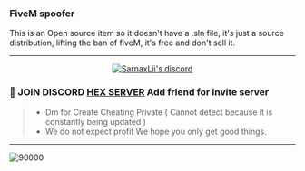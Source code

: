 ### FiveM spoofer 

This is an Open source item so it doesn't have a .sln file, it's just a source distribution, lifting the ban of fiveM, it's free and don't sell it.
***
  <p align="center">
    <a href="https://discord.com/users/943374631644045363">
        <img title="Sarnax discord" alt="SarnaxLii's discord" src="https://discord.c99.nl/widget/theme-3/943374631644045363.png"/>
    </a>
</p>


### 💬 JOIN DISCORD  [HEX SERVER](https://discord.com/users/943374631644045363) Add friend for invite server
> - Dm for Create Cheating Private ( Cannot detect because it is constantly being updated )
> - We do not expect profit We hope you only get good things.
***



![90000](https://user-images.githubusercontent.com/94861415/157218137-4f1fde4b-50af-4f54-8380-7194425175f9.png)

